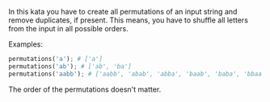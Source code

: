 In this kata you have to create all permutations of an input string and remove duplicates, if present. This means, you have to shuffle all letters from the input in all possible orders.

Examples:

```python
permutations('a'); # ['a']
permutations('ab'); # ['ab', 'ba']
permutations('aabb'); # ['aabb', 'abab', 'abba', 'baab', 'baba', 'bbaa']
```

The order of the permutations doesn't matter.

